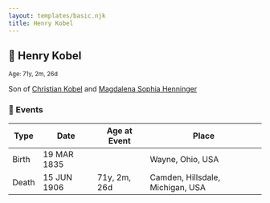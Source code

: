 ```yaml
---
layout: templates/basic.njk
title: Henry Kobel
---
```

## 🔵 Henry Kobel
<small>Age: 71y, 2m, 26d</small>

Son of [Christian Kobel](/people/1/17423128) and [Magdalena Sophia Henninger](/people/6/64241610)

### 📆 Events

Type | Date | Age at Event | Place
------ | ------ | ------ | ------
Birth | 19 MAR 1835 |  | Wayne, Ohio, USA
Death | 15 JUN 1906 | 71y, 2m, 26d | Camden, Hillsdale, Michigan, USA
